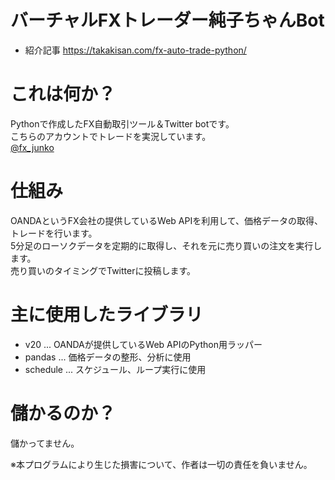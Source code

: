 # バーチャルFXトレーダー純子ちゃんBot
* 紹介記事 <https://takakisan.com/fx-auto-trade-python/>

# これは何か？
Pythonで作成したFX自動取引ツール＆Twitter botです。  
こちらのアカウントでトレードを実況しています。  
[@fx_junko](https://twitter.com/fx_junko)

# 仕組み
OANDAというFX会社の提供しているWeb APIを利用して、価格データの取得、トレードを行います。  
5分足のローソクデータを定期的に取得し、それを元に売り買いの注文を実行します。  
売り買いのタイミングでTwitterに投稿します。

# 主に使用したライブラリ
* v20 ... OANDAが提供しているWeb APIのPython用ラッパー
* pandas ... 価格データの整形、分析に使用
* schedule ... スケジュール、ループ実行に使用

# 儲かるのか？
儲かってません。

※本プログラムにより生じた損害について、作者は一切の責任を負いません。
